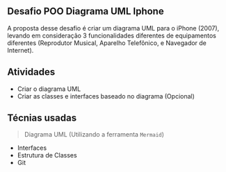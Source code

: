 ## Desafio POO Diagrama UML Iphone

A proposta desse desafio é criar um diagrama UML para o iPhone (2007), levando em consideração 3 funcionalidades diferentes de equipamentos diferentes (Reprodutor Musical, Aparelho Telefônico, e Navegador de Internet).

## Atividades

- Criar o diagrama UML
- Criar as classes e interfaces baseado no diagrama (Opcional)

## Técnias usadas
> Diagrama UML (Utilizando a ferramenta `Mermaid`)
- Interfaces
- Estrutura de Classes
- Git